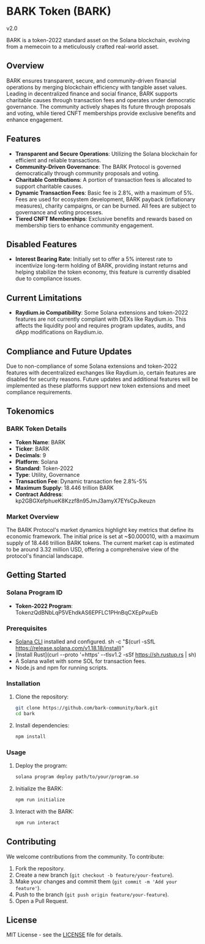 # BARK Token (BARK)
v2.0

BARK is a token-2022 standard asset on the Solana blockchain, evolving from a memecoin to a meticulously crafted real-world asset.

## Overview

BARK ensures transparent, secure, and community-driven financial operations by merging blockchain efficiency with tangible asset values. Leading in decentralized finance and social finance, BARK supports charitable causes through transaction fees and operates under democratic governance. The community actively shapes its future through proposals and voting, while tiered CNFT memberships provide exclusive benefits and enhance engagement.

## Features

- **Transparent and Secure Operations**: Utilizing the Solana blockchain for efficient and reliable transactions.
- **Community-Driven Governance**: The BARK Protocol is governed democratically through community proposals and voting.
- **Charitable Contributions**: A portion of transaction fees is allocated to support charitable causes.
- **Dynamic Transaction Fees**: Basic fee is 2.8%, with a maximum of 5%. Fees are used for ecosystem development, BARK payback (inflationary measures), charity campaigns, or can be burned. All fees are subject to governance and voting processes.
- **Tiered CNFT Memberships**: Exclusive benefits and rewards based on membership tiers to enhance community engagement.

## Disabled Features

- **Interest Bearing Rate**: Initially set to offer a 5% interest rate to incentivize long-term holding of BARK, providing instant returns and helping stabilize the token economy, this feature is currently disabled due to compliance issues.

## Current Limitations

- **Raydium.io Compatibility**: Some Solana extensions and token-2022 features are not currently compliant with DEXs like Raydium.io. This affects the liquidity pool and requires program updates, audits, and dApp modifications on Raydium.io.

## Compliance and Future Updates

Due to non-compliance of some Solana extensions and token-2022 features with decentralized exchanges like Raydium.io, certain features are disabled for security reasons. Future updates and additional features will be implemented as these platforms support new token extensions and meet compliance requirements.

## Tokenomics

### BARK Token Details

- **Token Name**: BARK
- **Ticker**: BARK
- **Decimals**: 9
- **Platform**: Solana
- **Standard**: Token-2022
- **Type**: Utility, Governance
- **Transaction Fee**: Dynamic transaction fee 2.8%-5%
- **Maximum Supply**: 18.446 trillion BARK 
- **Contract Address**: kp2GBGXefphueK8Kzzf8n95JmJ3amyX7EYsCpJkeuzn

### Market Overview

The BARK Protocol's market dynamics highlight key metrics that define its economic framework. The initial price is set at ~$0.000010, with a maximum supply of 18.446 trillion BARK tokens. The current market cap is estimated to be around 3.32 million USD, offering a comprehensive view of the protocol's financial landscape.

## Getting Started

### Solana Program ID

- **Token-2022 Program**: TokenzQdBNbLqP5VEhdkAS6EPFLC1PHnBqCXEpPxuEb

### Prerequisites

- [Solana CLI](https://docs.solana.com/cli/install-solana-cli-tools) installed and configured. sh -c "$(curl -sSfL https://release.solana.com/v1.18.18/install)"
- [Install Rust](curl --proto '=https' --tlsv1.2 -sSf https://sh.rustup.rs | sh)
- A Solana wallet with some SOL for transaction fees.
- Node.js and npm for running scripts.

### Installation

1. Clone the repository:

    ```bash
    git clone https://github.com/bark-community/bark.git
    cd bark
    ```

2. Install dependencies:

    ```bash
    npm install
    ```

### Usage

1. Deploy the program:

    ```bash
    solana program deploy path/to/your/program.so
    ```

2. Initialize the BARK:

    ```bash
    npm run initialize
    ```

3. Interact with the BARK:

    ```bash
    npm run interact
    ```

## Contributing

We welcome contributions from the community. To contribute:

1. Fork the repository.
2. Create a new branch (`git checkout -b feature/your-feature`).
3. Make your changes and commit them (`git commit -m 'Add your feature'`).
4. Push to the branch (`git push origin feature/your-feature`).
5. Open a Pull Request.

## License

MIT License - see the [LICENSE](LICENSE) file for details.
